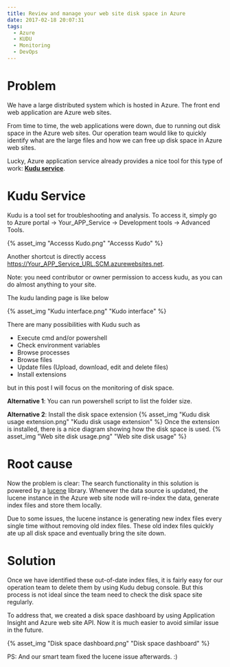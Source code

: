```yaml
---
title: Review and manage your web site disk space in Azure
date: 2017-02-18 20:07:31
tags:
  - Azure
  - KUDU
  - Monitoring
  - DevOps
---
```


# Problem #

We have a large distributed system which is hosted in Azure. The front end web application are Azure web sites. 

From time to time, the web applications were down, due to running out disk space in the Azure web sites. Our operation team would like to quickly identify what are the large files and how we can free up disk space in Azure web sites. 

Lucky, Azure application service already provides a nice tool for this type of work: **[Kudu service](https://github.com/projectkudu/kudu/wiki)**.

<!-- more -->
# Kudu Service #

Kudu is a tool set for troubleshooting and analysis. To access it, simply go to Azure portal -> Your_APP_Service -> Development tools -> Advanced Tools. 

{% asset_img "Accesss Kudo.png" "Accesss Kudo" %}

Another shortcut is directly access https://Your_APP_Service_URL.SCM.azurewebsites.net. 

Note: you need contributor or owner permission to access kudu, as you can do almost anything to your site.

The kudu landing page is like below

{% asset_img "Kudu interface.png" "Kudo interface" %}

There are many possibilities with Kudu such as
- Execute cmd and/or powershell
- Check environment variables 
- Browse processes
- Browse files 
- Update files (Upload, download, edit and delete files)
- Install extensions 

but in this post I will focus on the monitoring of disk space. 

**Alternative 1**:
	You can run powershell script to list the folder size. 

**Alternative 2**:
	Install the disk space extension 
	{% asset_img "Kudu disk usage extension.png" "Kudu disk usage extension" %}
	Once the extension is installed, there is a nice diagram showing how the disk space is used.
	{% asset_img "Web site disk usage.png" "Web site disk usage" %}

# Root cause #
Now the problem is clear: The search functionality in this solution is powered by a [lucene](https://lucene.apache.org/) library. Whenever the data source is updated, the lucene instance in the Azure web site node will re-index the data, generate index files and store them locally.

Due to some issues, the lucene instance is generating new index files every single time without removing old index files. These old index files quickly ate up all disk space and eventually bring the site down.

# Solution #
Once we have identified these out-of-date index files, it is fairly easy for our operation team to delete them by using Kudu debug console. But this process is not ideal since the team need to check the disk space site regularly.

To address that, we created a disk space dashboard by using Application Insight and Azure web site API. Now it is much easier to avoid similar issue in the future.

{% asset_img "Disk space dashboard.png" "Disk space dashboard" %}
  

PS: And our smart team fixed the lucene issue afterwards. :)
